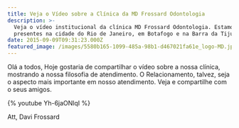 ```yaml
---
title: Veja o Vídeo sobre a Clínica da MD Frossard Odontologia
description: >-
  Veja o vídeo institucional da clínica MD Frossard Odontologia. Estamos
  presentes na cidade do Rio de Janeiro, em Botafogo e na Barra da Tijuca. 
date: 2015-09-09T09:31:23.000Z
featured_image: /images/5580b165-1099-485a-98b1-d467021fa61e_logo-MD.jpg
---
```


Olá a todos,
Hoje gostaria de compartilhar o vídeo sobre a nossa clínica, mostrando a nossa filosofia de atendimento. O Relacionamento, talvez, seja o aspecto mais importante em nosso atendimento. Veja e compartilhe com o seus amigos.

{% youtube Yh-6jaONlqI %}

Att,
Davi Frossard  
